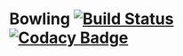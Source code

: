 # Bowling [![Build Status](https://travis-ci.org/csGroupProjectcs/Bowling.svg?branch=master)](https://travis-ci.org/csGroupProjectcs/Bowling)    [![Codacy Badge](https://api.codacy.com/project/badge/Grade/dd31b1ca258e447eafb5db486a969027)](https://www.codacy.com/project/csGroupProjectcs/Bowling/dashboard?utm_source=github.com&amp;utm_medium=referral&amp;utm_content=csGroupProjectcs/Bowling&amp;utm_campaign=Badge_Grade_Dashboard)